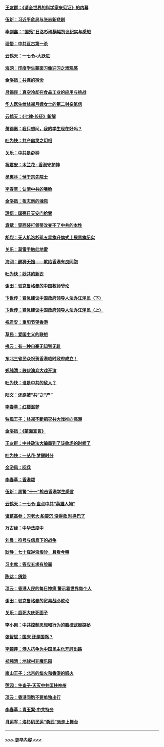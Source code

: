 #### [王友群：《请全世界的科学家来见证》的内幕](../pages/nsc993/n11594091.md?t=10180444) 
#### [伍新：习近平危局与张志新悲剧](../pages/nsc993/n11594089.md?t=10180444) 
#### [毕剑鑫：“国殇”日洛杉矶横幅抗议纪实与感想](../pages/nsc993/n11591301.md?t=10180444) 
#### [理悟：中共亘古第一杀](../pages/nsc993/n11590734.md?t=10180444) 
#### [云鹤天：一七令•大跃进](../pages/nsc993/n11590699.md?t=10180444) 
#### [海网：印度学生蒙面习像迎习之戏观感](../pages/nsc993/n11590675.md?t=10180444) 
#### [金浴凤：共匪的宿命](../pages/nsc993/n11586383.md?t=10180444) 
#### [吕锡民：真空冷却在食品工业的应用与挑战](../pages/nsc993/n11585819.md?t=10180444) 
#### [华人医生给林郑月娥女士的第二封亲笔信](../pages/nsc993/n11585124.md?t=10180444) 
#### [云鹤天：《七律·长征》新解](../pages/nsc993/n11584578.md?t=10180444) 
#### [萧锡惠：我只想问，我的学生现在好吗？](../pages/nsc993/n11583828.md?t=10180444) 
#### [吐为快：共产幽灵之幻相](../pages/nsc993/n11583224.md?t=10180444) 
#### [关乐：中共是孬种](../pages/nsc993/n11582099.md?t=10180444) 
#### [祝君安：木兰花 · 香港守护神](../pages/nsc993/n11581782.md?t=10180444) 
#### [吴惠林：悼于宗先院士](../pages/nsc993/n11580283.md?t=10180444) 
#### [李春草：认清中共的嘴脸](../pages/nsc993/n11579954.md?t=10180444) 
#### [金浴凤：张志新的魂怨](../pages/nsc993/n11579913.md?t=10180444) 
#### [理悟：国殇日天安门拾零](../pages/nsc993/n11579843.md?t=10180444) 
#### [袁斌：穿西装打领带改变不了中共的本性](../pages/nsc993/n11579814.md?t=10180444) 
#### [胡烈：无人机洛杉矶五星旗升旗式上展黑旗纪实](../pages/nsc993/n11579322.md?t=10180444) 
#### [关乐：莫雷手触红地雷](../pages/nsc993/n11577862.md?t=10180444) 
#### [海网：醒狮无挡——献给香港有良同胞](../pages/nsc993/n11577835.md?t=10180444) 
#### [吐为快：妖共的新衣](../pages/nsc993/n11577575.md?t=10180444) 
#### [谢田：驳克鲁格曼的中国教师爷论](../pages/nsc993/n11575034.md?t=10180444) 
#### [卞世传：紧急建议中国政府领导人法办江泽民（下）](../pages/nsc993/n11573390.md?t=10180444) 
#### [卞世传：紧急建议中国政府领导人法办江泽民（上）](../pages/nsc993/n11573208.md?t=10180444) 
#### [祝君安：重阳节望香港](../pages/nsc993/n11573190.md?t=10180444) 
#### [草民：爱国主义的联想](../pages/nsc993/n11572333.md?t=10180444) 
#### [拂云：有一种自豪无知到无耻](../pages/nsc993/n11572006.md?t=10180444) 
#### [东北三省民众祝贺香港临时政府成立！](../pages/nsc993/n11571215.md?t=10180444) 
#### [郑纯清：散伙演弃大戏开演](../pages/nsc993/n11570826.md?t=10180444) 
#### [吐为快：谁是中共的敌人？](../pages/nsc993/n11570817.md?t=10180444) 
#### [陆文：还原被“共”之“产”](../pages/nsc993/n11570798.md?t=10180444) 
#### [李春草：红楼沤梦](../pages/nsc993/n11569673.md?t=10180444) 
#### [独孤王子：林郑不断把灭共大戏推向高潮](../pages/nsc993/n11569381.md?t=10180444) 
#### [金浴凤：《蒙面宣言》](../pages/nsc993/n11569368.md?t=10180444) 
#### [王友群：中共政法大骗局到了该收场的时候了](../pages/nsc993/n11568940.md?t=10180444) 
#### [吐为快：一丛花‧梦醒时分](../pages/nsc993/n11567491.md?t=10180444) 
#### [金浴凤：阅兵](../pages/nsc993/n11567454.md?t=10180444) 
#### [李春草：香港颂](../pages/nsc993/n11567444.md?t=10180444) 
#### [伍新：黑警“十一”枪击香港学生感言](../pages/nsc993/n11567426.md?t=10180444) 
#### [云鹤天：一七令‧盘点中共“英雄人物”](../pages/nsc993/n11567091.md?t=10180444) 
#### [诸葛高参：习老大 船要沉 没得救 别挣巴了](../pages/nsc993/n11566976.md?t=10180444) 
#### [万古缘：中华法度中](../pages/nsc993/n11566726.md?t=10180444) 
#### [刘曼：符号与信息下的战争](../pages/nsc993/n11564655.md?t=10180444) 
#### [耿静：七十载逆浪淘沙，且看今朝](../pages/nsc993/n11564520.md?t=10180444) 
#### [习主席：答应五求有脸面](../pages/nsc993/n11563953.md?t=10180444) 
#### [陈达：鸽怨](../pages/nsc993/n11561879.md?t=10180444) 
#### [项云：香港人民的每日惨痛  警示着世界每个人](../pages/nsc993/n11559273.md?t=10180444) 
#### [谢田：驳克鲁格曼的贸易战必败论](../pages/nsc993/n11555840.md?t=10180444) 
#### [关乐：启死大庆死面子](../pages/nsc993/n11556823.md?t=10180444) 
#### [李小刚：中共控制思想和行为的脑控武器探秘](../pages/nsc993/n11556776.md?t=10180444) 
#### [张智斌：国庆  还是国殇？](../pages/nsc993/n11556617.md?t=10180444) 
#### [李镇莲：港人抗争为中国民主化开辟出路](../pages/nsc993/n11556570.md?t=10180444) 
#### [郑纯清：地球村非魔乐园](../pages/nsc993/n11555415.md?t=10180444) 
#### [南山王子：北京的焰火和香港的怒火](../pages/nsc993/n11555318.md?t=10180444) 
#### [莲园：生查子·天灭中共匡扶神州](../pages/nsc993/n11555302.md?t=10180444) 
#### [项云：香港同胞不要单独出行](../pages/nsc993/n11555276.md?t=10180444) 
#### [李春草：青玉案‧中共特务](../pages/nsc993/n11552356.md?t=10180444) 
#### [肖运军：洛杉矶民运“勇武”派走上舞台](../pages/nsc993/n11551595.md?t=10180444) 

----
#### [ >>> 更早内容 <<< ](../indexes/nsc993-earlier.md)
